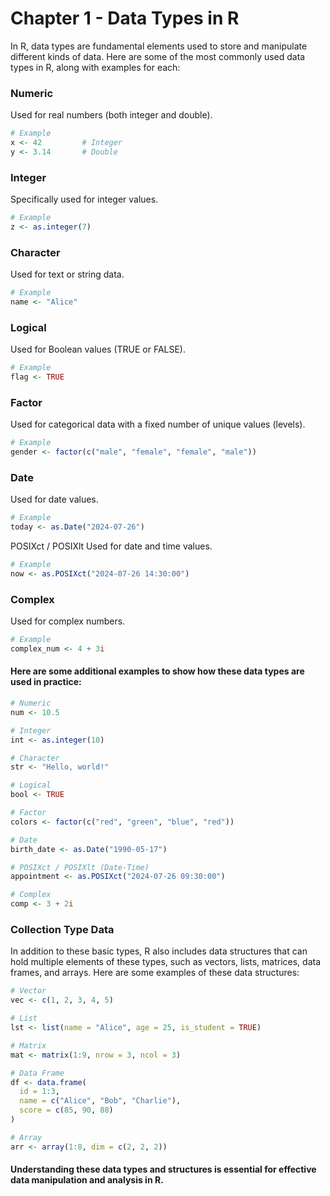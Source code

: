# Chapter 1 - Data Types in R

In R, data types are fundamental elements used to store and manipulate different kinds of data. Here are some of the most commonly used data types in R, along with examples for each:

### Numeric
Used for real numbers (both integer and double).

```R
# Example
x <- 42         # Integer
y <- 3.14       # Double
```
### Integer
Specifically used for integer values.

```R
# Example
z <- as.integer(7)
```
### Character
Used for text or string data.

```R
# Example
name <- "Alice"
```
### Logical
Used for Boolean values (TRUE or FALSE).

```R
# Example
flag <- TRUE
```
### Factor
Used for categorical data with a fixed number of unique values (levels).

```R
# Example
gender <- factor(c("male", "female", "female", "male"))
```
### Date
Used for date values.

```R
# Example
today <- as.Date("2024-07-26")
```
POSIXct / POSIXlt
Used for date and time values.

```R
# Example
now <- as.POSIXct("2024-07-26 14:30:00")
```
### Complex
Used for complex numbers.

```R
# Example
complex_num <- 4 + 3i
```
#### Here are some additional examples to show how these data types are used in practice:
```R
# Numeric
num <- 10.5

# Integer
int <- as.integer(10)

# Character
str <- "Hello, world!"

# Logical
bool <- TRUE

# Factor
colors <- factor(c("red", "green", "blue", "red"))

# Date
birth_date <- as.Date("1990-05-17")

# POSIXct / POSIXlt (Date-Time)
appointment <- as.POSIXct("2024-07-26 09:30:00")

# Complex
comp <- 3 + 2i
```
### Collection Type Data
In addition to these basic types, R also includes data structures that can hold multiple elements of these types, such as vectors, lists, matrices, data frames, and arrays. Here are some examples of these data structures:

```R
# Vector
vec <- c(1, 2, 3, 4, 5)

# List
lst <- list(name = "Alice", age = 25, is_student = TRUE)

# Matrix
mat <- matrix(1:9, nrow = 3, ncol = 3)

# Data Frame
df <- data.frame(
  id = 1:3,
  name = c("Alice", "Bob", "Charlie"),
  score = c(85, 90, 88)
)

# Array
arr <- array(1:8, dim = c(2, 2, 2))
```
#### Understanding these data types and structures is essential for effective data manipulation and analysis in R.

